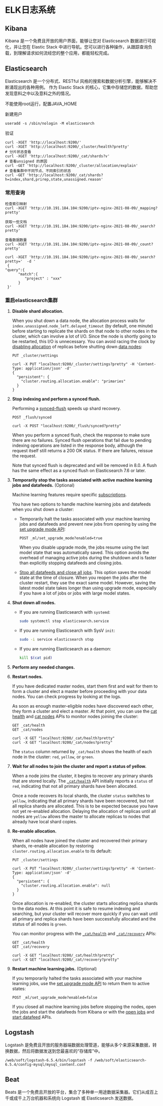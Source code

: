 # ELK日志系统

## Kibana

Kibana 是一个免费且开放的用户界面，能够让您对 Elasticsearch 数据进行可视化，并让您在 Elastic Stack 中进行导航。您可以进行各种操作，从跟踪查询负载，到理解请求如何流经您的整个应用，都能轻松完成。

## Elasticsearch

Elasticsearch 是一个分布式、RESTful 风格的搜索和数据分析引擎，能够解决不断涌现出的各种用例。 作为 Elastic Stack 的核心，它集中存储您的数据，帮助您发现意料之中以及意料之外的情况。

不能使用root运行，配置JAVA_HOME

新建用户

`useradd -s /sbin/nologin -M elasticsearch`

验证

```
curl -XGET 'http://localhost:9200/'
curl -XGET 'http://localhost:9200/_cluster/health?pretty'
# 分片状态查看
curl -XGET 'http://localhost:9200/_cat/shards?v'
# 查看unsigned 的原因
curl -GET 'http://localhost:9200/_cluster/allocation/explain'
# 查看集群中不同节点、不同索引的状态
curl -GET 'http://localhost:9200/_cat/shards?h=index,shard,prirep,state,unassigned.reason'
```

### 常用查询

```
检查索引映射
curl -XGET 'http://10.191.184.104:9200/iptv-nginx-2021-08-09/_mapping?pretty' 

获取一些文档
curl -XGET 'http://10.191.184.104:9200/iptv-nginx-2021-08-09/_search?pretty'

查看数据数量
curl -XGET 'http://10.191.184.104:9200/iptv-nginx-2021-08-09/_count?pretty'

curl -XGET 'http://10.191.184.104:9200/iptv-nginx-2021-08-09/_search?pretty='  -d '
 {
"query":{  
      "match":{  
         "project" : "xxx"
      }
 }'
```



### 重启elasticsearch集群

1. **Disable shard allocation.**

   When you shut down a data node, the allocation process waits for `index.unassigned.node_left.delayed_timeout` (by default, one minute) before starting to replicate the shards on that node to other nodes in the cluster, which can involve a lot of I/O. Since the node is shortly going to be restarted, this I/O is unnecessary. You can avoid racing the clock by [disabling allocation](https://www.elastic.co/guide/en/elasticsearch/reference/current/modules-cluster.html#cluster-routing-allocation-enable) of replicas before shutting down [data nodes](https://www.elastic.co/guide/en/elasticsearch/reference/current/modules-node.html#data-node):

   ```console
   PUT _cluster/settings
   
   curl -X PUT "localhost:9200/_cluster/settings?pretty" -H 'Content-Type: application/json' -d'
   {
     "persistent": {
       "cluster.routing.allocation.enable": "primaries"
     }
   }
   ```

2. **Stop indexing and perform a synced flush.**

   Performing a [synced-flush](https://www.elastic.co/guide/en/elasticsearch/reference/current/indices-synced-flush-api.html) speeds up shard recovery.

   ```console
   POST _flush/synced
   
   curl -X POST "localhost:9200/_flush/synced?pretty"
   ```

   When you perform a synced flush, check the response to make sure there are no failures. Synced flush operations that fail due to pending indexing operations are listed in the response body, although the request itself still returns a 200 OK status. If there are failures, reissue the request.

   Note that synced flush is deprecated and will be removed in 8.0. A flush has the same effect as a synced flush on Elasticsearch 7.6 or later.

3. **Temporarily stop the tasks associated with active machine learning jobs and datafeeds.** (Optional)

   Machine learning features require specific [subscriptions](https://www.elastic.co/subscriptions).

   You have two options to handle machine learning jobs and datafeeds when you shut down a cluster:

   - Temporarily halt the tasks associated with your machine learning jobs and datafeeds and prevent new jobs from opening by using the [set upgrade mode API](https://www.elastic.co/guide/en/elasticsearch/reference/current/ml-set-upgrade-mode.html):

     ```console
     POST _ml/set_upgrade_mode?enabled=true
     ```

     When you disable upgrade mode, the jobs resume using the last model state that was automatically saved. This option avoids the overhead of managing active jobs during the shutdown and is faster than explicitly stopping datafeeds and closing jobs.

   - [Stop all datafeeds and close all jobs](https://www.elastic.co/guide/en/machine-learning/7.13/stopping-ml.html). This option saves the model state at the time of closure. When you reopen the jobs after the cluster restart, they use the exact same model. However, saving the latest model state takes longer than using upgrade mode, especially if you have a lot of jobs or jobs with large model states.

4. **Shut down all nodes.**

   - If you are running Elasticsearch with `systemd`:

     ```sh
     sudo systemctl stop elasticsearch.service
     ```

   - If you are running Elasticsearch with SysV `init`:

     ```sh
     sudo -i service elasticsearch stop
     ```

   - If you are running Elasticsearch as a daemon:

     ```sh
     kill $(cat pid)
     ```

5. **Perform any needed changes.**

6. **Restart nodes.**

   If you have dedicated master nodes, start them first and wait for them to form a cluster and elect a master before proceeding with your data nodes. You can check progress by looking at the logs.

   As soon as enough master-eligible nodes have discovered each other, they form a cluster and elect a master. At that point, you can use the [cat health](https://www.elastic.co/guide/en/elasticsearch/reference/current/cat-health.html) and [cat nodes](https://www.elastic.co/guide/en/elasticsearch/reference/current/cat-nodes.html) APIs to monitor nodes joining the cluster:

   ```console
   GET _cat/health
   GET _cat/nodes
   
   curl -X GET "localhost:9200/_cat/health?pretty"
   curl -X GET "localhost:9200/_cat/nodes?pretty"
   ```

   The `status` column returned by `_cat/health` shows the health of each node in the cluster: `red`, `yellow`, or `green`.

7. **Wait for all nodes to join the cluster and report a status of yellow.**

   When a node joins the cluster, it begins to recover any primary shards that are stored locally. The [`_cat/health`](https://www.elastic.co/guide/en/elasticsearch/reference/current/cat-health.html) API initially reports a `status` of `red`, indicating that not all primary shards have been allocated.

   Once a node recovers its local shards, the cluster `status` switches to `yellow`, indicating that all primary shards have been recovered, but not all replica shards are allocated. This is to be expected because you have not yet re-enabled allocation. Delaying the allocation of replicas until all nodes are `yellow` allows the master to allocate replicas to nodes that already have local shard copies.

8. **Re-enable allocation.**

   When all nodes have joined the cluster and recovered their primary shards, re-enable allocation by restoring `cluster.routing.allocation.enable` to its default:

   ```console
   PUT _cluster/settings
   
   curl -X PUT "localhost:9200/_cluster/settings?pretty" -H 'Content-Type: application/json' -d'
   {
     "persistent": {
       "cluster.routing.allocation.enable": null
     }
   }
   ```

   Once allocation is re-enabled, the cluster starts allocating replica shards to the data nodes. At this point it is safe to resume indexing and searching, but your cluster will recover more quickly if you can wait until all primary and replica shards have been successfully allocated and the status of all nodes is `green`.

   You can monitor progress with the [`_cat/health`](https://www.elastic.co/guide/en/elasticsearch/reference/current/cat-health.html) and [`_cat/recovery`](https://www.elastic.co/guide/en/elasticsearch/reference/current/cat-recovery.html) APIs:

   ```console
   GET _cat/health
   GET _cat/recovery
   
   curl -X GET "localhost:9200/_cat/health?pretty"
   curl -X GET "localhost:9200/_cat/recovery?pretty"
   ```

9. **Restart machine learning jobs.** (Optional)

   If you temporarily halted the tasks associated with your machine learning jobs, use the [set upgrade mode API](https://www.elastic.co/guide/en/elasticsearch/reference/current/ml-set-upgrade-mode.html) to return them to active states:

   ```console
   POST _ml/set_upgrade_mode?enabled=false
   ```

   If you closed all machine learning jobs before stopping the nodes, open the jobs and start the datafeeds from Kibana or with the [open jobs](https://www.elastic.co/guide/en/elasticsearch/reference/current/ml-open-job.html) and [start datafeed](https://www.elastic.co/guide/en/elasticsearch/reference/current/ml-start-datafeed.html) APIs.

## Logstash

Logstash 是免费且开放的服务器端数据处理管道，能够从多个来源采集数据，转换数据，然后将数据发送到您最喜欢的“存储库”中。

`/web/soft/logstash-6.5.4/bin/logstash -f /web/soft/elasticsearch-6.5.4/config-mysql/mysql_content.conf`

## Beat

Beats 是一个免费且开放的平台，集合了多种单一用途数据采集器。它们从成百上千或成千上万台机器和系统向 Logstash 或 Elasticsearch 发送数据。